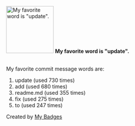 <img src="https://github.com/my-badges/my-badges/blob/master/src/all-badges/favorite-word/favorite-word.png?raw=true" alt="My favorite word is &quot;update&quot;." title="My favorite word is &quot;update&quot;." width="128">
<strong>My favorite word is &quot;update&quot;.</strong>
<br><br>

My favorite commit message words are:

1. update (used 730 times)
2. add (used 680 times)
3. readme.md (used 355 times)
4. fix (used 275 times)
5. to (used 247 times)


Created by <a href="https://github.com/my-badges/my-badges">My Badges</a>